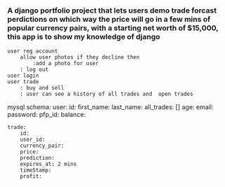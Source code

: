 ### A django portfolio project that lets users demo trade forcast perdictions on which way the price will go in a few mins of popular currency pairs, with a starting net worth of $15,000, this app is to show my knowledge of django



    user reg account
        allow user photos if they decline then
            :add a photo for user
        : log out
    user login
    user trade
        : buy and sell
        : user can see a history of all trades and  open trades




mysql schema:
    user:
        id:
        first_name:
        last_name:
        all_trades: []
        age:
        email:
        password:
        pfp_id:
        balance:

    trade:
        id:
        user_id:
        currency_pair:
        price:
        prediction:
        expires_at: 2 mins
        timeStamp:
        profit:

